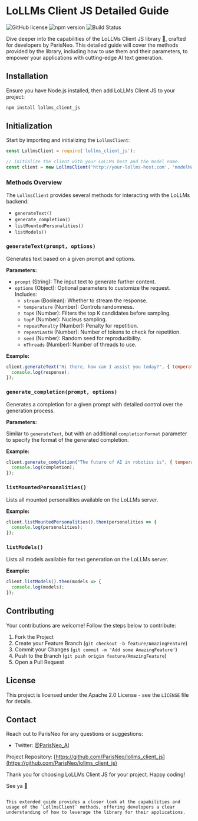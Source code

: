 # LoLLMs Client JS Detailed Guide

![GitHub license](https://img.shields.io/badge/license-Apache%202.0-blue.svg)
![npm version](https://badge.fury.io/js/lollms_client_js.svg)
![Build Status](https://travis-ci.com/ParisNeo/lollms_client_js.svg?branch=main)

Dive deeper into the capabilities of the LoLLMs Client JS library 🌌, crafted for developers by ParisNeo. This detailed guide will cover the methods provided by the library, including how to use them and their parameters, to empower your applications with cutting-edge AI text generation.

## Installation

Ensure you have Node.js installed, then add LoLLMs Client JS to your project:

```bash
npm install lollms_client_js
```

## Initialization

Start by importing and initializing the `LollmsClient`:

```javascript
const LollmsClient = require('lollms_client_js');

// Initialize the client with your LoLLMs host and the model name.
const client = new LollmsClient('http://your-lollms-host.com', 'modelName');
```

### Methods Overview

The `LollmsClient` provides several methods for interacting with the LoLLMs backend:

- `generateText()`
- `generate_completion()`
- `listMountedPersonalities()`
- `listModels()`

### `generateText(prompt, options)`

Generates text based on a given prompt and options.

**Parameters:**

- `prompt` (String): The input text to generate further content.
- `options` (Object): Optional parameters to customize the request. Includes:
  - `stream` (Boolean): Whether to stream the response.
  - `temperature` (Number): Controls randomness.
  - `topK` (Number): Filters the top K candidates before sampling.
  - `topP` (Number): Nucleus sampling.
  - `repeatPenalty` (Number): Penalty for repetition.
  - `repeatLastN` (Number): Number of tokens to check for repetition.
  - `seed` (Number): Random seed for reproducibility.
  - `nThreads` (Number): Number of threads to use.

**Example:**

```javascript
client.generateText("Hi there, how can I assist you today?", { temperature: 0.9 }).then(response => {
  console.log(response);
});
```

### `generate_completion(prompt, options)`

Generates a completion for a given prompt with detailed control over the generation process.

**Parameters:**

Similar to `generateText`, but with an additional `completionFormat` parameter to specify the format of the generated completion.

**Example:**

```javascript
client.generate_completion("The future of AI in robotics is", { temperature: 0.7, completionFormat: "vllm instruct" }).then(completion => {
  console.log(completion);
});
```

### `listMountedPersonalities()`

Lists all mounted personalities available on the LoLLMs server.

**Example:**

```javascript
client.listMountedPersonalities().then(personalities => {
  console.log(personalities);
});
```

### `listModels()`

Lists all models available for text generation on the LoLLMs server.

**Example:**

```javascript
client.listModels().then(models => {
  console.log(models);
});
```

## Contributing

Your contributions are welcome! Follow the steps below to contribute:

1. Fork the Project
2. Create your Feature Branch (`git checkout -b feature/AmazingFeature`)
3. Commit your Changes (`git commit -m 'Add some AmazingFeature'`)
4. Push to the Branch (`git push origin feature/AmazingFeature`)
5. Open a Pull Request

## License

This project is licensed under the Apache 2.0 License - see the `LICENSE` file for details.

## Contact

Reach out to ParisNeo for any questions or suggestions:

- Twitter: [@ParisNeo_AI](https://twitter.com/ParisNeo_AI)

Project Repository: [https://github.com/ParisNeo/lollms_client_js](https://github.com/ParisNeo/lollms_client_js)

Thank you for choosing LoLLMs Client JS for your project. Happy coding!

See ya 👋
```

This extended guide provides a closer look at the capabilities and usage of the `LollmsClient` methods, offering developers a clear understanding of how to leverage the library for their applications.